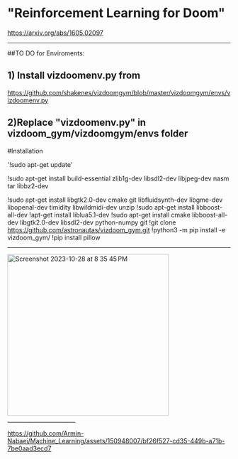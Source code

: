 # "Reinforcement Learning for Doom"
 
https://arxiv.org/abs/1605.02097
_______________________

##TO DO for Enviroments:
## 1) Install  vizdoomenv.py from 
https://github.com/shakenes/vizdoomgym/blob/master/vizdoomgym/envs/vizdoomenv.py
## 2)Replace "**vizdoomenv.py**" in vizdoom_gym/vizdoomgym/envs folder

#Installation

'!sudo apt-get update'

!sudo apt-get install build-essential zlib1g-dev libsdl2-dev libjpeg-dev nasm tar libbz2-dev 

!sudo apt-get install libgtk2.0-dev cmake git libfluidsynth-dev libgme-dev libopenal-dev timidity libwildmidi-dev unzip
!sudo apt-get install libboost-all-dev
!apt-get install liblua5.1-dev
!sudo apt-get install cmake libboost-all-dev libgtk2.0-dev libsdl2-dev python-numpy git
!git clone https://github.com/astronautas/vizdoom_gym.git
!python3 -m pip install -e vizdoom_gym/
!pip install pillow

_______________________
<img width="364" alt="Screenshot 2023-10-28 at 8 35 45 PM" src="https://github.com/Armin-Nabaei/Machine_Learning/assets/150948007/253836ec-83c7-48af-a26d-9e13472d8278">
________________________



https://github.com/Armin-Nabaei/Machine_Learning/assets/150948007/bf26f527-cd35-449b-a71b-7be0aad3ecd7


